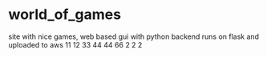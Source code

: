 # world_of_games
site with nice games, web based gui with python backend runs on flask and uploaded to aws
11
12
33
44
44
66
2
2
2
